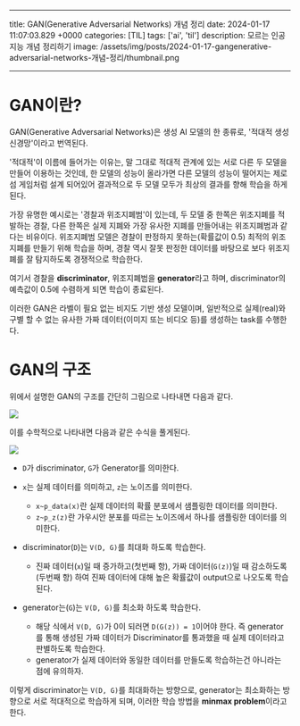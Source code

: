 

---
title: GAN(Generative Adversarial Networks) 개념 정리
date: 2024-01-17 11:07:03.829 +0000
categories: [TIL]
tags: ['ai', 'til']
description: 모르는 인공지능 개념 정리하기
image: /assets/img/posts/2024-01-17-gangenerative-adversarial-networks-개념-정리/thumbnail.png

---

# GAN이란?

GAN(Generative Adversarial Networks)은 생성 AI 모델의 한 종류로, '적대적 생성 신경망'이라고 번역된다.

'적대적'이 이름에 들어가는 이유는, 말 그대로 적대적 관계에 있는 서로 다른 두 모델을 만들어 이용하는 것인데, 한 모델의 성능이 올라가면 다른 모델의 성능이 떨어지는 제로섬 게임처럼 설계 되어있어 결과적으로 두 모델 모두가 최상의 결과를 향해 학습을 하게 된다.

가장 유명한 예시로는 '경찰과 위조지폐범'이 있는데, 두 모델 중 한쪽은 위조지폐를 적발하는 경찰, 다른 한쪽은 실제 지폐와 가장 유사한 지폐를 만들어내는 위조지폐범과 같다는 비유이다.
위조지폐범 모델은 경찰이 판정하지 못하는(확률값이 0.5) 최적의 위조지폐를 만들기 위해 학습을 하며, 경찰 역시 잘못 판정한 데이터를 바탕으로 보다 위조지폐를 잘 탐지하도록 경쟁적으로 학습한다.

여기서 경찰을 **discriminator**, 위조지폐범을 **generator**라고 하며, discriminator의 예측값이 0.5에 수렴하게 되면 학습이 종료된다.

이러한 GAN은 라벨이 필요 없는 비지도 기반 생성 모델이며, 
일반적으로 실제(real)와 구별 할 수 없는 유사한 가짜 데이터(이미지 또는 비디오 등)를 생성하는 task를 수행한다.

# GAN의 구조

위에서 설명한 GAN의 구조를 간단히 그림으로 나타내면 다음과 같다.

![](/assets/img/posts/2024-01-17-gangenerative-adversarial-networks-개념-정리/img0.png)

이를 수학적으로 나타내면 다음과 같은 수식을 풀게된다.

![](/assets/img/posts/2024-01-17-gangenerative-adversarial-networks-개념-정리/img1.png)

- `D`가 discriminator, `G`가 Generator를 의미한다.
- `x`는 실제 데이터를 의미하고, `z`는 노이즈를 의미한다.
  - `x~p_data(x)`란 실제 데이터의 확률 분포에서 샘플링한 데이터를 의미한다.
  - `z~p_z(z)`란 가우시안 분포를 따르는 노이즈에서 하나를 샘플링한 데이터를 의미한다.


- discriminator(`D`)는 `V(D, G)`를 최대화 하도록 학습한다. 
  - 진짜 데이터(`x`)일 때 증가하고(첫번째 항), 가짜 데이터(`G(z)`)일 때 감소하도록(두번째 항) 하여 진짜 데이터에 대해 높은 확률값이 output으로 나오도록 학습된다.
- generator는(`G`)는 `V(D, G)`를 최소화 하도록 학습한다.
  - 해당 식에서 `V(D, G)`가 0이 되러면 `D(G(z)) = 1`이어야 한다. 즉 generator를 통해 생성된 가짜 데이터가 Discriminator를 통과했을 때 실제 데이터라고 판별하도록 학습한다.
  - generator가 실제 데이터와 동일한 데이터를 만들도록 학습하는건 아니라는 점에 유의하자.

이렇게 discriminator는 `V(D, G)`를 최대화하는 방향으로, generator는 최소화하는 방향으로 서로 적대적으로 학습하게 되며, 이러한 학습 방법을 **minmax problem**이라고 한다.

        